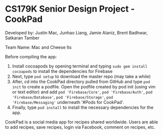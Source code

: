 # CS179K Senior Design Project - CookPad
Developed by: Justin Mac, Junhao Liang, Jamie Alaniz, Brent Badhwar, Satkaran Tamber

Team Name: Mac and Cheese Its

Before compiling the app:
1. Install cocoapods by opening terminal and typing `sudo gem install cocoapods` to install the dependencies for Firebase
2. Next, type `pod setup` to download the master repo (may take a while)
3. After, cd into the CookPad directory pulled from GitHub and type `pod init` to create a podfile. Open the podfile created by pod init (using vim or text editor) and add `pod 'Firebase/Core'`, `pod 'Firebase/Auth'`, `pod 'Firebase/Database'`, `pod 'Firebase/Storage'`, `pod 'Firebase/Messaging'` underneath '#Pods for CookPad'.
4. Finally, type `pod install` to install the necessary dependencies for the app.

CookPad is a social media app for recipes shared worldwide. Users are able to add recipes, save recipes, login via Facebook, comment on recipes, etc.


